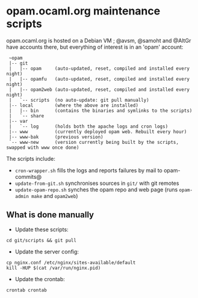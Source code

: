 # opam.ocaml.org maintenance scripts

opam.ocaml.org is hosted on a Debian VM ; @avsm, @samoht and @AltGr have accounts there, but everything of interest is in an 'opam' account:
```
 ~opam
 |-- git
 |   |-- opam     (auto-updated, reset, compiled and installed every night)
 |   |-- opamfu   (auto-updated, reset, compiled and installed every night)
 |   |-- opam2web (auto-updated, reset, compiled and installed every night)
 |   `-- scripts  (no auto-update: git pull manually)
 |-- local        (where the above are installed)
 |   |-- bin      (contains the binaries and symlinks to the scripts)
 |   `-- share
 |-- var
 |   `-- log      (holds both the apache logs and cron logs)
 |-- www          (currently deployed opam web. Rebuilt every hour)
 |-- www-bak      (previous version)
 `-- www-new      (version currently being built by the scripts, swapped with www once done)
```

The scripts include:
* `cron-wrapper.sh` fills the logs and reports failures by mail to opam-commits@
* `update-from-git.sh` synchronises sources in `git/` with git remotes
* `update-opam-repo.sh` synches the opam repo and web page (runs `opam-admin make` and `opam2web`)

## What is done manually
* Update these scripts:
```
cd git/scripts && git pull
```
* Update the server config:
```
cp nginx.conf /etc/nginx/sites-available/default
kill -HUP $(cat /var/run/nginx.pid)
```
* Update the crontab:
```
crontab crontab
```

